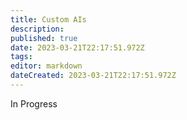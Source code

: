 ```yaml
---
title: Custom AIs
description: 
published: true
date: 2023-03-21T22:17:51.972Z
tags: 
editor: markdown
dateCreated: 2023-03-21T22:17:51.972Z
---
```


In Progress 